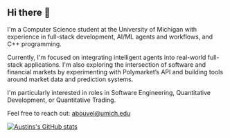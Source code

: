 ## Hi there 👋

I'm a Computer Science student at the University of Michigan with experience in full-stack development, AI/ML agents and workflows, and C++ programming.

Currently, I'm focused on integrating intelligent agents into real-world full-stack applications. I'm also exploring the intersection of software and financial markets by experimenting with Polymarket’s API and building tools around market data and prediction systems.

I'm particularly interested in roles in Software Engineering, Quantitative Development, or Quantitative Trading.

Feel free to reach out: abouvel@umich.edu

[![Austins's GitHub stats](https://github-readme-stats.vercel.app/api?username=abouvel)](https://github.com/abouvel/github-readme-stats)


<!--
**abouvel/abouvel** is a ✨ _special_ ✨ repository because its `README.md` (this file) appears on your GitHub profile.

Here are some ideas to get you started:

- 🔭 I’m currently working on ...
- 🌱 I’m currently learning ...
- 👯 I’m looking to collaborate on ...
- 🤔 I’m looking for help with ...
- 💬 Ask me about ...
- 📫 How to reach me: ...
- 😄 Pronouns: ...
- ⚡ Fun fact: ...
-->
